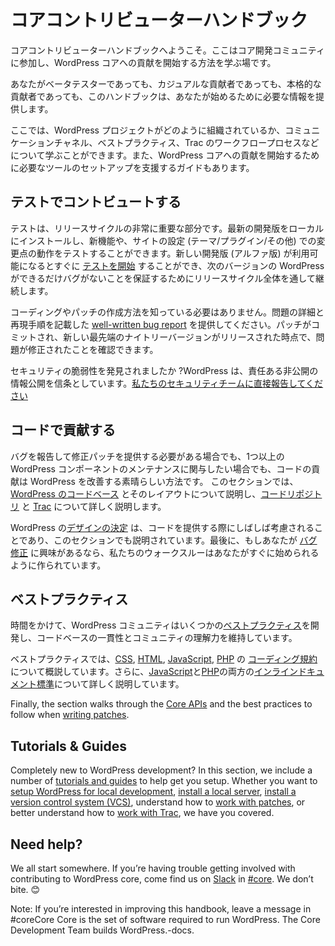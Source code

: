 <!-- 
# Core Contributor Handbook
 -->
# コアコントリビューターハンドブック

<!-- 
Welcome to the Core Contributor Handbook, the place to learn how to get involved with the WordPress core development community, and start contributing to WordPress core.
 -->
コアコントリビューターハンドブックへようこそ。ここはコア開発コミュニティに参加し、WordPress コアへの貢献を開始する方法を学ぶ場です。

<!-- 
Whether you are a beta tester, casual contributor, or serious contributor, this handbook will provide the information you need to get started.
 -->
あなたがベータテスターであっても、カジュアルな貢献者であっても、本格的な貢献者であっても、このハンドブックは、あなたが始めるために必要な情報を提供します。

<!-- 
Here you can learn about how the WordPress project is organized, communication channels, best practices, the Trac workflow process, and more. There are also guides to help you set up the tools you’ll need to start contributing to WordPress core.
 -->
ここでは、WordPress プロジェクトがどのように組織されているか、コミュニケーションチャネル、ベストプラクティス、Trac のワークフロープロセスなどについて学ぶことができます。また、WordPress コアへの貢献を開始するために必要なツールのセットアップを支援するガイドもあります。

<!-- ## Contribute with Testing -->
## テストでコントビュートする

<!-- Testing is a very important part of the release cycle. You can install the latest development version locally to test new features, and how the changes work with your site setup (theme/plugins/etc.). You can [start testing](https://make.wordpress.org/core/handbook/testing/) as soon as a new development version is available (alpha), and continue throughout the release cycle to ensure the next version of WordPress is as bug\-free as possible. -->
テストは、リリースサイクルの非常に重要な部分です。最新の開発版をローカルにインストールし、新機能や、サイトの設定 (テーマ/プラグイン/その他) での変更点の動作をテストすることができます。新しい開発版 (アルファ版) が利用可能になるとすぐに [テストを開始](https://make.wordpress.org/core/handbook/testing/) することができ、次のバージョンの WordPress ができるだけバグがないことを保証するためにリリースサイクル全体を通して継続します。

<!-- You don’t need to know how to code or create a patch, just provide a [well-written bug report](https://make.wordpress.org/core/handbook/testing/reporting-bugs/), with details of the issue and steps to reproduce. You can confirm the issue is fixed once a patch is committed and a new bleeding edge nightly version released. -->
コーディングやパッチの作成方法を知っている必要はありません。問題の詳細と再現手順を記載した [well-written bug report](https://make.wordpress.org/core/handbook/testing/reporting-bugs/) を提供してください。パッチがコミットされ、新しい最先端のナイトリーバージョンがリリースされた時点で、問題が修正されたことを確認できます。

<!-- Found a security vulnerability? WordPress believes in responsible and private disclosure. [Report it directly to our security team.](https://make.wordpress.org/core/handbook/testing/reporting-security-vulnerabilities/) -->
セキュリティの脆弱性を発見されましたか ?WordPress は、責任ある非公開の情報公開を信条としています。[私たちのセキュリティチームに直接報告してください](https://make.wordpress.org/core/handbook/testing/reporting-security-vulnerabilities/)

<!-- 
## Contribute with Code
 -->
## コードで貢献する

<!--
Whether you need to report one bug and provide a patch to fix it, or wish to become involved in maintaining one or more WordPress components, contributing code is a great way to improve WordPress. This section walks through [the WordPress codebase](https://make.wordpress.org/core/handbook/contribute/codebase/) and how it’s laid out, then teaches you more about [the code repository](https://make.wordpress.org/core/handbook/contribute/svn/) and [our bug tracker (Trac)](https://make.wordpress.org/core/handbook/contribute/trac/).
 -->
バグを報告して修正パッチを提供する必要がある場合でも、1つ以上の WordPress コンポーネントのメンテナンスに関与したい場合でも、コードの貢献は WordPress を改善する素晴らしい方法です。
このセクションでは、[WordPress のコードベース](https://make.wordpress.org/core/handbook/contribute/codebase/) とそのレイアウトについて説明し、[コードリポジトリ](https://make.wordpress.org/core/handbook/contribute/svn/) と [Trac](https://make.wordpress.org/core/handbook/contribute/trac/) について詳しく説明します。

<!-- 
[Design decisions](https://make.wordpress.org/core/handbook/contribute/design-decisions/) made within WordPress are often a consideration when contributing code and are outlined in this section as well. Finally, if you’re interested in [fixing bugs](https://make.wordpress.org/core/handbook/contribute/fixing-bugs/), our walkthrough is made to get you quickly started.
 -->
WordPress の[デザインの決定](https://make.wordpress.org/core/handbook/contribute/design-decisions/) は、コードを提供する際にしばしば考慮されることであり、このセクションでも説明されています。最後に、もしあなたが [バグ修正](https://make.wordpress.org/core/handbook/contribute/fixing-bugs/) に興味があるなら、私たちのウォークスルーはあなたがすぐに始められるように作られています。

<!-- 
## Best Practices
 -->
## ベストプラクティス

<!-- 
Over time, the WordPress community has developed some [best practices](https://make.wordpress.org/core/handbook/best-practices/), which keep the code base consistent and understandable by the community.
 -->
時間をかけて、WordPress コミュニティはいくつかの[ベストプラクティス](https://make.wordpress.org/core/handbook/best-practices/)を開発し、コードベースの一貫性とコミュニティの理解力を維持しています。

<!-- 
In the best practices section, we outline the [coding standards](https://make.wordpress.org/core/handbook/best-practices/coding-standards/) for [CSS](https://make.wordpress.org/core/handbook/best-practices/coding-standards/css/), [HTML](https://make.wordpress.org/core/handbook/best-practices/coding-standards/html/), [JavaScript](https://make.wordpress.org/core/handbook/best-practices/coding-standards/javascript/), and [PHP](https://make.wordpress.org/core/handbook/best-practices/coding-standards/php/). Additionally, [inline documentation standards](https://make.wordpress.org/core/handbook/best-practices/inline-documentation-standards/) for both [JavaScript](https://make.wordpress.org/core/handbook/best-practices/inline-documentation-standards/javascript/) and [PHP](https://make.wordpress.org/core/handbook/best-practices/inline-documentation-standards/php/) are documented in-depth.
--> 
ベストプラクティスでは、[CSS](https://make.wordpress.org/core/handbook/best-practices/coding-standards/css/), [HTML](https://make.wordpress.org/core/handbook/best-practices/coding-standards/html/), [JavaScript](https://make.wordpress.org/core/handbook/best-practices/coding-standards/javascript/), [PHP](https://make.wordpress.org/core/handbook/best-practices/coding-standards/php/) の [コーディング規約](https://make.wordpress.org/core/handbook/best-practices/coding-standards/) について概説しています。さらに、[JavaScript](https://make.wordpress.org/core/handbook/best-practices/inline-documentation-standards/javascript/)と[PHP](https://make.wordpress.org/core/handbook/best-practices/inline-documentation-standards/php/)の両方の[インラインドキュメント標準](https://make.wordpress.org/core/handbook/best-practices/inline-documentation-standards/)について詳しく説明しています。

Finally, the section walks through the [Core APIs](https://make.wordpress.org/core/handbook/best-practices/core-apis/) and the best practices to follow when [writing patches](https://make.wordpress.org/core/handbook/best-practices/writing-patches/).

## Tutorials & Guides

Completely new to WordPress development? In this section, we include a number of [tutorials and guides](https://make.wordpress.org/core/handbook/tutorials/) to help get you setup. Whether you want to [setup WordPress for local development](https://make.wordpress.org/core/handbook/tutorials/installing-wordpress-locally/), [install a local server](https://make.wordpress.org/core/handbook/tutorials/installing-a-local-server/), [install a version control system (VCS)](https://make.wordpress.org/core/handbook/tutorials/installing-a-vcs/), understand how to [work with patches](https://make.wordpress.org/core/handbook/tutorials/working-with-patches/), or better understand how to [work with Trac](https://make.wordpress.org/core/handbook/tutorials/trac/), we have you covered.

## Need help?

We all start somewhere. If you’re having trouble getting involved with contributing to WordPress core, come find us on [Slack](https://chat.wordpress.org/) in [#core](https://make.wordpress.org/core/tag/core/). We don’t bite. 😊

Note: If you’re interested in improving this handbook, leave a message in #coreCore Core is the set of software required to run WordPress. The Core Development Team builds WordPress.\-docs.
